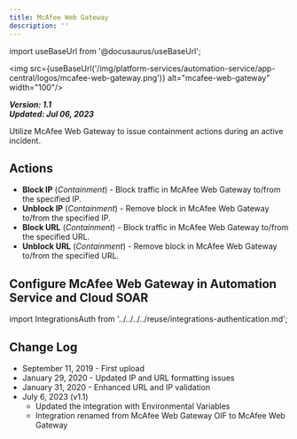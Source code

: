 ```yaml
---
title: McAfee Web Gateway
description: ''
---
```

import useBaseUrl from '@docusaurus/useBaseUrl';

<img src={useBaseUrl('/img/platform-services/automation-service/app-central/logos/mcafee-web-gateway.png')} alt="mcafee-web-gateway" width="100"/>

***Version: 1.1  
Updated: Jul 06, 2023***

Utilize McAfee Web Gateway to issue containment actions during an active incident.

## Actions

* **Block IP** (*Containment*) - Block traffic in McAfee Web Gateway to/from the specified IP.
* **Unblock IP** (*Containment*) - Remove block in McAfee Web Gateway to/from the specified IP.
* **Block URL** (*Containment*) - Block traffic in McAfee Web Gateway to/from the specified URL.
* **Unblock URL** (*Containment*) - Remove block in McAfee Web Gateway to/from the specified URL.

## Configure McAfee Web Gateway in Automation Service and Cloud SOAR

import IntegrationsAuth from '../../../../reuse/integrations-authentication.md';

<IntegrationsAuth/>

## Change Log

* September 11, 2019 - First upload
* January 29, 2020 - Updated IP and URL formatting issues
* January 31, 2020 - Enhanced URL and IP validation
* July 6, 2023 (v1.1)
	+ Updated the integration with Environmental Variables
	+ Integration renamed from McAfee Web Gateway OIF to McAfee Web Gateway
